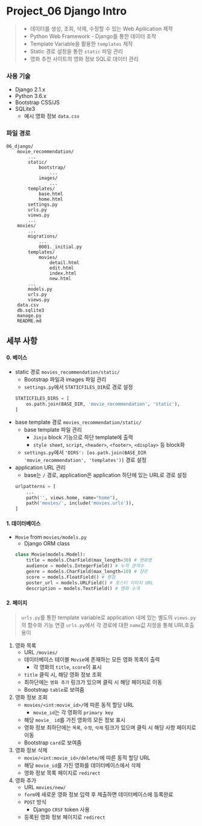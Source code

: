 # Project_06 Django Intro
> * 데이터를 생성, 조회, 삭제, 수정할 수 있는 Web Apllication 제작
> * Python Web Framework - Django를 통한 데이터 조작
> * Template Variable을 활용한 `templates` 제작
> * Static 경로 설정을 통한 `static` 파일 관리
> * 영화 추천 사이트의 영화 정보 SQL로 데이터 관리

### 사용 기술
* Django 2.1.x
* Python 3.6.x
* Bootstrap CSS/JS
* SQLite3
    - 예시 영화 정보 `data.csv`

### 파일 경로
```
06_django/
    movie_recommendation/
        ...
        static/
            bootstrap/
                ...
            images/
                ...
        templates/
            base.html
            home.html
        settings.py
        urls.py
        views.py
        ...
    movies/
        ...
        migrations/
            ...
            0001._initial.py
        templates/
            movies/
                detail.html
                edit.html
                index.html
                new.html
        ...
        models.py
        urls.py
        views.py
    data.csv
    db.sqlite3
    manage.py
    README.md
```

## 세부 사항
#### 0. 베이스
* static 경로 `movies_recommendation/static/`
    - Bootstrap 파일과 images 파일 관리
    - `settings.py`에서 `STATICFILES_DIR`로 경로 설정
    ```python
    STATICFILES_DIRS = [
        os.path.join(BASE_DIR, 'movie_recommendation', 'static'),
    ]
    ```
* base template 경로 `movies_recommendation/static/`
    - base template 파일 관리
        - `Jinja` block 기능으로 하단 template에 출력
        - `style sheet`, `script`, `<header>`, `<footer>`, `<display>` 등 block화
    - `settings.py`에서 `'DIRS': [os.path.join(BASE_DIR 'movie_recommendation', 'templates')]` 경로 설정
* application URL 관리
    - base는 `/` 경로, application은 application 하단에 있는 URL로 경로 설정
    ```python
    urlpatterns = [
        ...
        path('', views.home, name="home"),
        path('movies/', include('movies.urls')),
    ]

#### 1. 데이터베이스
* `Movie` from `movies/models.py`
    - Django ORM class
    ```python
    class Movie(models.Model):
        title = models.CharField(max_length=30) # 영화명
        audience = models.IntegerField() # 누적 관객수
        genre = models.CharField(max_length=10) # 장르
        score = models.FloatField() # 평점
        poster_url = models.URLField() # 포스터 이미지 URL
        description = models.TextField() # 영화 소개
    ```

#### 2. 페이지
> `urls.py`를 통한 template variable로 application 내에 있는 별도의 `views.py`의 함수와 기능 연결
> `urls.py`에서 각 경로에 대한 `name`값 지정을 통해 URL호출 용이
1. 영화 목록
    - URL `/movies/`
    - 데이터베이스 테이블 `Movie`에 존재하는 모든 영화 목록이 출력
        - 각 영화의 `title`, `score`이 표시
    - `title` 클릭 시, 해당 영화 정보 조회
    - 최하단에는 `영화 추가` 링크가 있으며 클릭 시 해당 페이지로 이동
    - Bootstrap `table`로 보여줌
2. 영화 정보 조회
    - `movies/<int:movie_id>/`에 따른 동적 할당 URL
        - `movie_id`는 각 영화의 `primary key`
    - 해당 `movie_ id`를 가진 영화의 모든 정보 표시
    - 영화 정보 최하단에는 `목록`, `수정`, `삭제` 링크가 있으며 클릭 시 해당 사항 페이지로 이동
    - Bootstrap `card`로 보여줌
3. 영화 정보 삭제
    - `movie/<int:movie_id>/delete/`에 따른 동적 할당 URL
    - 해당 `movie_id`를 가진 영화를 데이터베이스에서 삭제
    - 영화 정보 목록 페이지로 `redirect`
4. 영화 추가
    - URL `movies/new/`
    - `form`에 새로운 영화 정보 입력 후 제출하면 데이터베이스에 등록완료
    - `POST` 방식
        - Django `CRSF` token 사용
    - 등록된 영화 정보 페이지로 `redirect`
